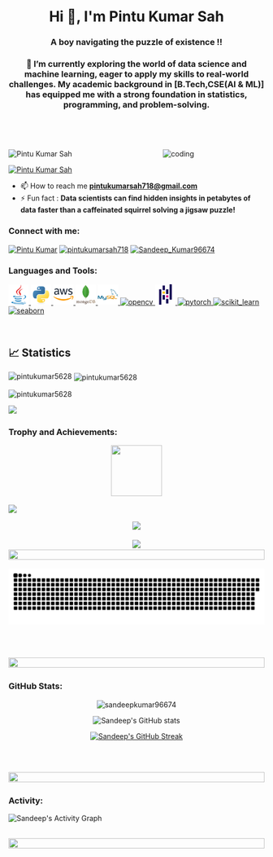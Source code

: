 <h1 align="center">Hi 👋, I'm Pintu Kumar Sah</h1>
<h3 align="center">A boy navigating the puzzle of existence !!</h3>
<h3 align="center">🔭 I’m currently exploring the world of data science and machine learning, eager to apply my skills to real-world challenges. My academic background in [B.Tech,CSE(AI & ML)] has equipped me with a strong foundation in statistics, programming, and problem-solving.</h3><br>
<p>&nbsp;</p>

<p>
  <img align="right" alt="coding" width="200" src="https://media.giphy.com/media/LaVp0AyqR5bGsC5Cbm/giphy.gif">
</p>
<p align="left"> <img src="https://komarev.com/ghpvc/?username=pintukumar5628&label=Visitors&color=5cc0ff&style=plastic" alt="Pintu Kumar Sah" /> </p>
<p align="left"> <a href="https://Instagram.com/pintu_gupta_147" target="blank"><img src="https://img.shields.io/badge/Follow-%40pintu_gupta_147-%23E4405F?style=for-the-badge&logo=instagram" alt="Pintu Kumar Sah" /></a> </p>

-  📫 How to reach me **pintukumarsah718@gmail.com**
- ⚡ Fun fact : **Data scientists can find hidden insights in petabytes of data faster than a caffeinated squirrel solving a jigsaw puzzle!**
<h3 align="left">Connect with me:</h3>
<p align="left">
<a href="https://www.linkedin.com/in/pintu-kumar-sah-488a1b222/" target="blank"><img align="center" src="https://raw.githubusercontent.com/rahuldkjain/github-profile-readme-generator/master/src/images/icons/Social/linked-in-alt.svg" alt="Pintu Kumar" height="30" width="40" /></a>
<a href="https://https://www.hackerrank.com/profile/pintukumarsah718?hr_r=1" target="blank"><img align="center" src="https://tse2.mm.bing.net/th?id=OIP.SP5AjgaqCwsd1UVtScTD5gHaHa&pid=Api&P=0&h=180" alt="pintukumarsah718" height="30" width="40" /></a>
<a href="https://leetcode.com/u/pintukumarsah718/" target="blank"><img align="center" src="https://tse4.mm.bing.net/th?id=OIP.DENauUixUf2DS-VfgKCXlAHaD2&pid=Api&P=0&h=180" alt="Sandeep_Kumar96674" height="30" width="40" /></a>
</p>

<h3 align="left">Languages and Tools:</h3>
<p align="left">
<a href="https://www.java.com" target="_blank" rel="noreferrer"> <img src="https://raw.githubusercontent.com/devicons/devicon/master/icons/java/java-original.svg" alt="java" width="40" height="40"/> </a> <a href="https://www.python.org" target="_blank" rel="noreferrer"> <img src="https://raw.githubusercontent.com/devicons/devicon/master/icons/python/python-original.svg" alt="python" width="40" height="40"/> </a>
<a href="https://aws.amazon.com" target="_blank" rel="noreferrer"> <img src="https://raw.githubusercontent.com/devicons/devicon/master/icons/amazonwebservices/amazonwebservices-original-wordmark.svg" alt="aws" width="40" height="40"/> </a>
<a href="https://www.mongodb.com/" target="_blank" rel="noreferrer"> <img src="https://raw.githubusercontent.com/devicons/devicon/master/icons/mongodb/mongodb-original-wordmark.svg" alt="mongodb" width="40" height="40"/> </a> <a href="https://www.mysql.com/" target="_blank" rel="noreferrer"> <img src="https://raw.githubusercontent.com/devicons/devicon/master/icons/mysql/mysql-original-wordmark.svg" alt="mysql" width="40" height="40"/> </a>
<a href="https://opencv.org/" target="_blank" rel="noreferrer"> <img src="https://www.vectorlogo.zone/logos/opencv/opencv-icon.svg" alt="opencv" width="40" height="40"/> </a> <a href="https://pandas.pydata.org/" target="_blank" rel="noreferrer"> <img src="https://raw.githubusercontent.com/devicons/devicon/2ae2a900d2f041da66e950e4d48052658d850630/icons/pandas/pandas-original.svg" alt="pandas" width="40" height="40"/> 
</a> <a href="https://pytorch.org/" target="_blank" rel="noreferrer"> <img src="https://www.vectorlogo.zone/logos/pytorch/pytorch-icon.svg" alt="pytorch" width="40" height="40"/> </a> <a href="https://scikit-learn.org/" target="_blank" rel="noreferrer"> <img src="https://upload.wikimedia.org/wikipedia/commons/0/05/Scikit_learn_logo_small.svg" alt="scikit_learn" width="40" height="40"/> </a> <a href="https://seaborn.pydata.org/" target="_blank" rel="noreferrer"> <img src="https://seaborn.pydata.org/_images/logo-mark-lightbg.svg" alt="seaborn" width="40" height="40"/> </a> 
</p>

<p>&nbsp;</p>

## 📈 Statistics
<p><img align="left" src="https://github-readme-stats.vercel.app/api/top-langs?username=pintukumar5628&show_icons=true&locale=en&layout=compact" alt="pintukumar5628" /></p>

<p>&nbsp;<img align="center" src="https://github-readme-stats.vercel.app/api?username=pintukumar5628&show_icons=true&locale=en" alt="pintukumar5628" /></p>

<p><img align="center" src="https://github-readme-streak-stats.herokuapp.com/?user=pintukumar5628&" alt="pintukumar5628" /></p>
</p>

![](https://github-profile-trophy.vercel.app/?username=pintukumar5628&theme=radical&no-frame=false&no-bg=true&margin-w=4)
<h3 align="left">Trophy and Achievements:</h3>

<p align="center">
<img src="https://media.tenor.com/0ENB5HuTH0gAAAAi/trophy-beker.gif"  width="100px" height="100px"></p>

![](https://github-profile-trophy.vercel.app/?username=sandeepkumar96674&theme=radical&no-frame=false&no-bg=true&margin-w=4)
<div align="center">
  
<img src="https://github-profile-trophy.vercel.app/?username=sandeepkumar96674&theme=matrix&no-bg=true&no-frame=true&row=1&column=4&title=MultiLanguage,Commits,PullRequest,Reviews">
 </div>
<br>
<div align="center">
<img src="https://github-profile-trophy.vercel.app/?username=sandeepkumar96674&theme=matrix&no-bg=true&no-frame=true&row=1&column=4&title=Repositories,Organizations,Stars,Followers">
 </div>
<img src="https://i.imgur.com/dBaSKWF.gif" height="20" width="100%">

<p align="center">
 <img width="1000" src="github-snake.svg" alt="snake"/>
</p>


 <br><br>

<img src="https://i.imgur.com/dBaSKWF.gif" height="20" width="100%">

<h3 align="left">GitHub Stats:</h3>
<div align="center">
 <p><img align="center" src="https://github-readme-stats.vercel.app/api/top-langs?username=sandeepkumar96674&show_icons=true&locale=en&layout=compact" alt="sandeepkumar96674" /></p>

![Sandeep's GitHub stats](https://github-readme-stats.vercel.app/api?username=sandeepkumar96674\&theme=midnight-purple\&show_icons=true\&show=reviews,prs_merged,prs_merged_percentage\&hide=contribs,issues)

[![Sandeep's GitHub Streak](https://streak-stats.demolab.com/?user=sandeepkumar96674&theme=midnight-purple)](https://git.io/streak-stats)

</div>

<br><br>

<img src="https://i.imgur.com/dBaSKWF.gif" height="20" width="100%">

<h3 align="left">Activity:</h3>

![Sandeep's Activity Graph](https://github-readme-activity-graph.vercel.app/graph?username=sandeepkumar96674&custom_title=Sandeep's%20GitHub%20Activity%20Graph&bg_color=0D1117&color=7F3FBF&line=7F3FBF&point=7F3FBF&area_color=FFFFFF&title_color=FFFFFF&area=true)
<br><br>

<img src="https://i.imgur.com/dBaSKWF.gif" height="20" width="100%">
